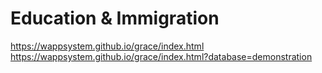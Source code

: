 # Education & Immigration

https://wappsystem.github.io/grace/index.html  
https://wappsystem.github.io/grace/index.html?database=demonstration  

